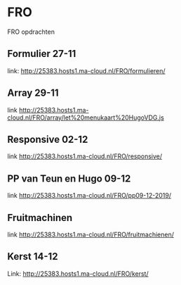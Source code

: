 # FRO
FRO opdrachten 

## Formulier 27-11
link:  http://25383.hosts1.ma-cloud.nl/FRO/formulieren/


## Array 29-11
link http://25383.hosts1.ma-cloud.nl/FRO/array/let%20menukaart%20HugoVDG.js

## Responsive 02-12
link http://25383.hosts1.ma-cloud.nl/FRO/responsive/

## PP van Teun en Hugo 09-12
link http://25383.hosts1.ma-cloud.nl/FRO/pp09-12-2019/

## Fruitmachinen
link http://25383.hosts1.ma-cloud.nl/FRO/fruitmachienen/

## Kerst 14-12
Link: http://25383.hosts1.ma-cloud.nl/FRO/kerst/
